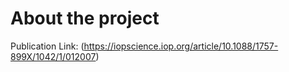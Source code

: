# About the project

Publication Link: (https://iopscience.iop.org/article/10.1088/1757-899X/1042/1/012007)
